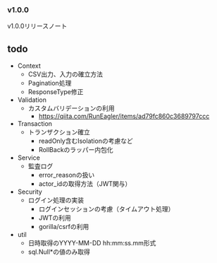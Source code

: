 ### v1.0.0

v1.0.0リリースノート

## todo
* Context
  * CSV出力、入力の確立方法
  * Pagination処理
  * ResponseType修正
* Validation
  * カスタムバリデーションの利用
    * https://qiita.com/RunEagler/items/ad79fc860c3689797ccc
* Transaction
  * トランザクション確立
    * readOnly含むIsolationの考慮など
    * RollBackのラッパー内包化
* Service
  * 監査ログ
    * error_reasonの扱い
    * actor_idの取得方法（JWT関与）
* Security
  * ログイン処理の実装
    * ログインセッションの考慮（タイムアウト処理）
    * JWTの利用
    * gorilla/csrfの利用
* util
  * 日時取得のYYYY-MM-DD hh:mm:ss.mm形式
  * sql.Null*の値のみ取得

